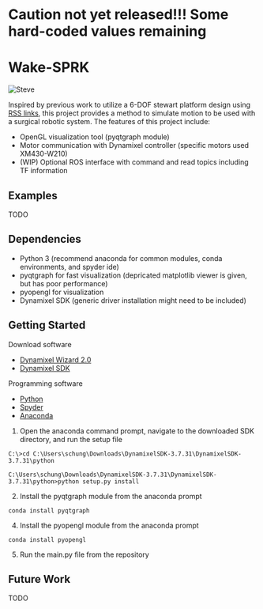 # Caution not yet released!!! Some hard-coded values remaining

# Wake-SPRK
![Steve][SteveDance]

Inspired by previous work to utilize a 6-DOF stewart platform design using [RSS links][1], this project provides a method to simulate motion to be used with a surgical robotic system.
The features of this project include:
* OpenGL visualization tool (pyqtgraph module)
* Motor communication with Dynamixel controller (specific motors used XM430-W210)
* (WIP) Optional ROS interface with command and read topics including TF information

## Examples
TODO 

## Dependencies
* Python 3 (recommend anaconda for common modules, conda environments, and spyder ide)
* pyqtgraph for fast visualization (depricated matplotlib viewer is given, but has poor performance)
* pyopengl for visualization
* Dynamixel SDK (generic driver installation might need to be included)

## Getting Started
Download software
* [Dynamixel Wizard 2.0][2]
* [Dynamixel SDK][3]

Programming software
* [Python][4] 
* [Spyder][5] 
* [Anaconda][6] 

1. Open the anaconda command prompt, navigate to the downloaded SDK directory, and run the setup file
```
C:\>cd C:\Users\schung\Downloads\DynamixelSDK-3.7.31\DynamixelSDK-3.7.31\python

C:\Users\schung\Downloads\DynamixelSDK-3.7.31\DynamixelSDK-3.7.31\python>python setup.py install
```
2. Install the pyqtgraph module from the anaconda prompt
```
conda install pyqtgraph
```
4. Install the pyopengl module from the anaconda prompt
```
conda install pyopengl
```
5. Run the main.py file from the repository

## Future Work
TODO




[1]: https://github.com/BerkeleyAutomation/sprk]
[2]: https://emanual.robotis.com/docs/en/software/dynamixel/dynamixel_wizard2/#software-installation
[3]: https://emanual.robotis.com/docs/en/software/dynamixel/dynamixel_sdk/download/#repository
[4]: https://www.python.org/downloads/
[5]: https://www.spyder-ide.org/
[6]: https://www.anaconda.com/
[SteveDance]: https://github.com/ScottyChung/Wake-SPRK/blob/master/Steve%20Dance.gif
